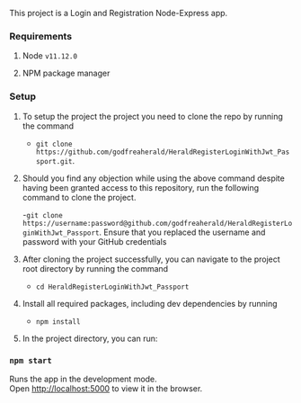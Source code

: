 This project is a Login and Registration Node-Express app.

### Requirements

1. Node `v11.12.0`

2. NPM package manager

### Setup

1. To setup the project the project you need to clone the repo by running the command

   - `git clone https://github.com/godfreaherald/HeraldRegisterLoginWithJwt_Passport.git`.

2. Should you find any objection while using the above command despite having been granted access to this repository, run the following command to clone the project.

   -`git clone https://username:password@github.com/godfreaherald/HeraldRegisterLoginWithJwt_Passport`.
   Ensure that you replaced the username and password with your GitHub credentials

3. After cloning the project successfully, you can navigate to the project root directory by running the command

   - `cd HeraldRegisterLoginWithJwt_Passport`

4. Install all required packages, including dev dependencies by running

   - `npm install`

5. In the project directory, you can run:

### `npm start`

Runs the app in the development mode.<br>
Open [http://localhost:5000](http://localhost:5000) to view it in the browser.
